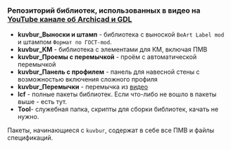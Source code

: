 ### Репозиторий библиотек, использованных в видео на [YouTube канале об Archicad и GDL](https://www.youtube.com/@kuvbur "Youtube канал об Archicad и GDL")

- **kuvbur_Выноски и штамп** - библиотека с выноской `BeArt Label mod` и штампом `Формат по ГОСТ-mod`.
- **kuvbur_КМ** - библиотека с элементами для КМ, включая ПМВ
- **kuvbur_Проемы с перемычкой** - проём с автоматической перемычкой
- **kuvbur_Панель с профилем** - панель для навесной стены с возможностью включения сложного профиля
- **kuvbur_Перемычки** - перемычка из [видео](https://www.youtube.com/watch?v=-lvLK0MHU-M "Видео с обзором обновлённого объекта перемычки")
- **lcf** - полные пакеты библиотек. Если что-либо не вошло в пакеты выше - есть тут.
- **Tool**- служебная папка, скрипты для сборки библиотек, качать не нужно.

Пакеты, начинающиеся с `kuvbur`, содержат в себе все ПМВ и файлы спецификаций.
